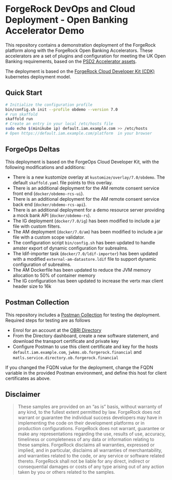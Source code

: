 # ForgeRock DevOps and Cloud Deployment - Open Banking Accelerator Demo

This repository contains a demonstration deployment of the ForgeRock platform along with the ForgeRock Open Banking Accelerators. These accelerators are a set of plugins and configuration for meeting the UK Open Banking requirements, based on the [PSD2 Accelerator assets](https://github.com/ForgeRock/PSD2-Accelerators/tree/OpenBankingAccelerators).

The deployment is based on the [ForgeRock Cloud Developer Kit (CDK)](https://backstage.forgerock.com/docs/forgeops/7/index-forgeops.html) kubernetes deployment model.

## Quick Start

```bash
# Initialize the configuration profile
bin/config.sh init --profile obdemo --version 7.0
# run skaffold 
skaffold run
# Create an entry in your local /etc/hosts file
sudo echo $(minikube ip) default.iam.example.com >> /etc/hosts
# Open https://default.iam.example.com/platform  in your browser
```

## ForgeOps Deltas

This deployment is based on the ForgeOps Cloud Developer Kit, with the following modifications and additions:

- There is a new kustomize overlay at `kustomize/overlay/7.0/obdemo`. The default `skaffold.yaml` file points to this overlay.
- There is an additional deployment for the AM remote consent service front end (`docker/obdemo-rcs-ui`).
- There is an additional deployment for the AM remote consent service back end (`docker/obdemo-rcs-api`).
- There is an additional deployment for a demo resource server providing a mock bank API (`docker/obdemo-rs`).
- The IG deployment (`docker/7.0/ig`) has been modified to include a jar file with custom filters.
- The AM deployment (`docker/7.0/am`) has been modified to include a jar file with a custom scope validator.
- The configuration script `bin/config.sh` has been updated to handle amster export of dynamic configuration for subrealms.
- The ldif-importer task (`docker/7.0/ldif-importer`) has been updated with a modified `external-am-datastore.ldif` file to support dynamic configuration of subrealms.
- The AM Dockerfile has been updated to reduce the JVM memory allocation to 50% of container memory
- The IG configuration has been updated to increase the vertx max client header size to 16k

## Postman Collection

This repository includes a [Postman Collection](postman) for testing the deployment. Required steps for testing are as follows

- Enrol for an account at the [OBRI Directory](https://directory.ob.forgerock.financial)
- From the Directory dashboard, create a new software statement, and download the transport certificate and private key
- Configure Postman to use this client certificate and key for the hosts `default.iam.example.com`, `jwkms.ob.forgerock.financial` and `matls.service.directory.ob.forgerock.financial`

If you changed the FQDN value for the deployment, change the FQDN variable in the provided Postman environment, and define this host for client certificates as above.


## Disclaimer

>These samples are provided on an “as is” basis, without warranty of any kind, to the fullest extent
permitted by law. ForgeRock does not warrant or guarantee the individual success developers
may have in implementing the code on their development platforms or in
production configurations. ForgeRock does not warrant, guarantee or make any representations
regarding the use, results of use, accuracy, timeliness or completeness of any data or
information relating to these samples. ForgeRock disclaims all warranties, expressed or implied, and
in particular, disclaims all warranties of merchantability, and warranties related to the code, or any
service or software related thereto. ForgeRock shall not be liable for any direct, indirect or
consequential damages or costs of any type arising out of any action taken by you or others related
to the samples.

